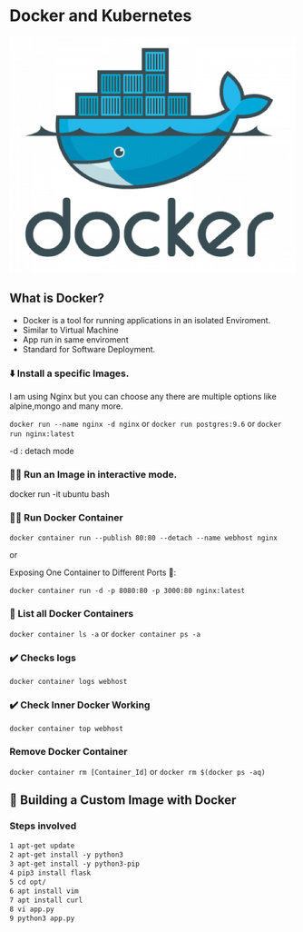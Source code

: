 # Docker and Kubernetes

<p align="center">
  <img src="utils/docker-logo.png">
</p>

## **What is Docker?**

* Docker is a tool for running applications in an isolated Enviroment.
* Similar to Virtual Machine
* App run in same enviroment
* Standard for Software Deployment.

### ⬇️ Install a specific Images.

I am using Nginx but you can choose any there are multiple options like alpine,mongo and many more.

`docker run --name nginx -d nginx` or `docker run postgres:9.6` or `docker run nginx:latest`

-d : detach mode

### 🏃‍♂️ Run an Image in interactive mode.

docker run -it ubuntu bash

### 🏃‍♂️ Run Docker Container

`docker container run --publish 80:80 --detach --name webhost nginx`

or 

Exposing One Container to Different Ports 🔌:

`docker container run -d -p 8080:80 -p 3000:80 nginx:latest`

### 📝 List all Docker Containers

`docker container ls -a` or `docker container ps -a`

### ✔️ Checks logs

`docker container logs webhost`

### ✔️ Check Inner Docker Working

`docker container top webhost`

### Remove Docker Container

`docker container rm [Container_Id]` or `docker rm $(docker ps -aq)`


## 🔨 Building a Custom Image with Docker
### Steps involved
```
1 apt-get update
2 apt-get install -y python3
3 apt-get install -y python3-pip
4 pip3 install flask
5 cd opt/
6 apt install vim
7 apt install curl
8 vi app.py
9 python3 app.py

```






 
















